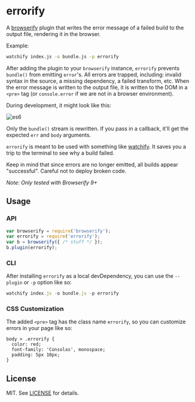 # errorify

A [browserify](https://github.com/substack/node-browserify) plugin that writes the error message of a failed build to the output file, rendering it in the browser.

Example: 

```sh
watchify index.js -o bundle.js -p errorify
```

After adding the plugin to your `browserify` instance, `errorify` prevents `bundle()` from emitting `error`'s. All errors are trapped, including: invalid syntax in the source, a missing dependency, a failed transform, etc. When the error message is written to the output file, it is written to the DOM in a `<pre>` tag (or `console.error` if we are not in a browser environment). 

During development, it might look like this: 

![es6](http://i.imgur.com/Pen6bYu.png)

Only the `bundle()` stream is rewritten. If you pass in a callback, it'll get the expected `err` and `body` arguments.

`errorify` is meant to be used with something like [watchify](https://github.com/substack/watchify). It saves you a trip to the terminal to see why a build failed.

Keep in mind that since errors are no longer emitted, all builds appear "successful". Careful not to deploy broken code.

_Note: Only tested with Browserify 9+_

## Usage

### API

```js
var browserify = require('browserify');
var errorify = require('errorify');
var b = browserify({ /* stuff */ });
b.plugin(errorify);
```

### CLI

After installing `errorify` as a local devDependency, you can use the `--plugin` or `-p` option like so:

```js
watchify index.js -o bundle.js -p errorify
```

### CSS Customization

The added `<pre>` tag has the class name `errorify`, so you can customize errors in your page like so:

```
body > .errorify {
  color: red;
  font-family: 'Consolas', monospace;
  padding: 5px 10px;
}
```

## License

MIT. See [LICENSE](LICENSE) for details.